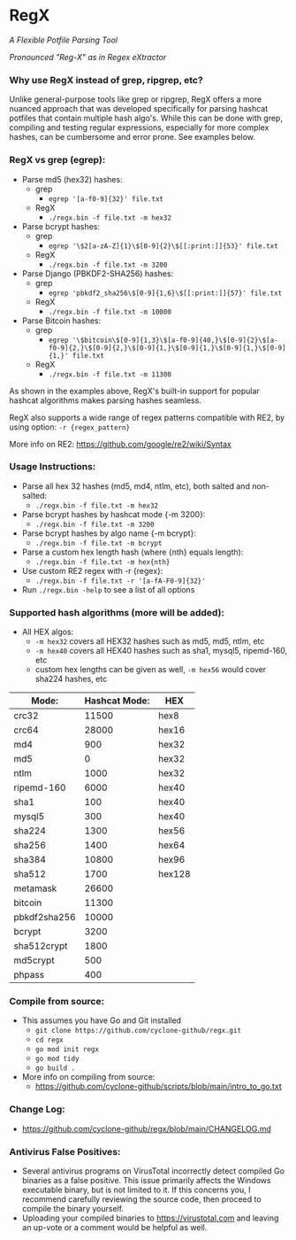 # RegX
*A Flexible Potfile Parsing Tool*

*Pronounced "Reg-X" as in Regex eXtractor*

### Why use RegX instead of grep, ripgrep, etc?
Unlike general-purpose tools like grep or ripgrep, RegX offers a more nuanced approach that was developed specifically for parsing hashcat potfiles that contain multiple hash algo's. While this can be done with grep, compiling and testing regular expressions, especially for more complex hashes, can be cumbersome and error prone. See examples below.

### RegX vs grep (egrep):

- Parse md5 (hex32) hashes:
  - grep
    - `egrep '[a-f0-9]{32}' file.txt`
  - RegX
    - `./regx.bin -f file.txt -m hex32`
- Parse bcrypt hashes:
  - grep
    - `egrep '\$2[a-zA-Z]{1}\$[0-9]{2}\$[[:print:]]{53}' file.txt`
  - RegX
    - `./regx.bin -f file.txt -m 3200`
- Parse Django (PBKDF2-SHA256) hashes:
  - grep
    - `egrep 'pbkdf2_sha256\$[0-9]{1,6}\$[[:print:]]{57}' file.txt`
  - RegX
    - `./regx.bin -f file.txt -m 10000`
- Parse Bitcoin hashes:
  - grep
    - `egrep '\$bitcoin\$[0-9]{1,3}\$[a-f0-9]{40,}\$[0-9]{2}\$[a-f0-9]{2,}\$[0-9]{2,}\$[0-9]{1,}\$[0-9]{1,}\$[0-9]{1,}\$[0-9]{1,}' file.txt`
  - RegX
    - `./regx.bin -f file.txt -m 11300`

As shown in the examples above, RegX's built-in support for popular hashcat algorithms makes parsing hashes seamless.

RegX also supports a wide range of regex patterns compatible with RE2, by using option: `-r {regex_pattern}`

More info on RE2: https://github.com/google/re2/wiki/Syntax

### Usage Instructions:
- Parse all hex 32 hashes (md5, md4, ntlm, etc), both salted and non-salted:
  - `./regx.bin -f file.txt -m hex32`
- Parse bcrypt hashes by hashcat mode {-m 3200}:
  - `./regx.bin -f file.txt -m 3200`
- Parse bcrypt hashes by algo name {-m bcrypt}:
  - `./regx.bin -f file.txt -m bcrypt`
- Parse a custom hex length hash (where {nth} equals length):
  - `./regx.bin -f file.txt -m hex{nth}`
- Use custom RE2 regex with -r {regex}:
  - `./regx.bin -f file.txt -r '[a-fA-F0-9]{32}'`
- Run `./regx.bin -help` to see a list of all options

### Supported hash algorithms (more will be added):
- All HEX algos:
  - `-m hex32` covers all HEX32 hashes such as md5, md5, ntlm, etc
  - `-m hex40` covers all HEX40 hashes such as sha1, mysql5, ripemd-160, etc
  - custom hex lengths can be given as well, `-m hex56` would cover sha224 hashes, etc

| Mode: | Hashcat Mode: | HEX |
|--------|--------|--------|
| crc32 | 11500 | hex8 |
| crc64 | 28000 | hex16 |
| md4 | 900 | hex32 |
| md5 | 0 | hex32 |
| ntlm | 1000 | hex32 |
| ripemd-160 | 6000 | hex40 |
| sha1 | 100 | hex40 |
| mysql5 | 300 | hex40 |
| sha224 | 1300 | hex56 |
| sha256 | 1400 | hex64 |
| sha384 | 10800 | hex96 |
| sha512 | 1700 | hex128 |
| metamask | 26600 |
| bitcoin | 11300 |
| pbkdf2sha256 | 10000 |
| bcrypt | 3200 |
| sha512crypt | 1800 |
| md5crypt | 500 |
| phpass | 400 |

### Compile from source:
- This assumes you have Go and Git installed
  - `git clone https://github.com/cyclone-github/regx.git`
  - `cd regx`
  - `go mod init regx`
  - `go mod tidy`
  - `go build .`
- More info on compiling from source:
  - https://github.com/cyclone-github/scripts/blob/main/intro_to_go.txt

### Change Log:
- https://github.com/cyclone-github/regx/blob/main/CHANGELOG.md

### Antivirus False Positives:
- Several antivirus programs on VirusTotal incorrectly detect compiled Go binaries as a false positive. This issue primarily affects the Windows executable binary, but is not limited to it. If this concerns you, I recommend carefully reviewing the source code, then proceed to compile the binary yourself.
- Uploading your compiled binaries to https://virustotal.com and leaving an up-vote or a comment would be helpful as well.